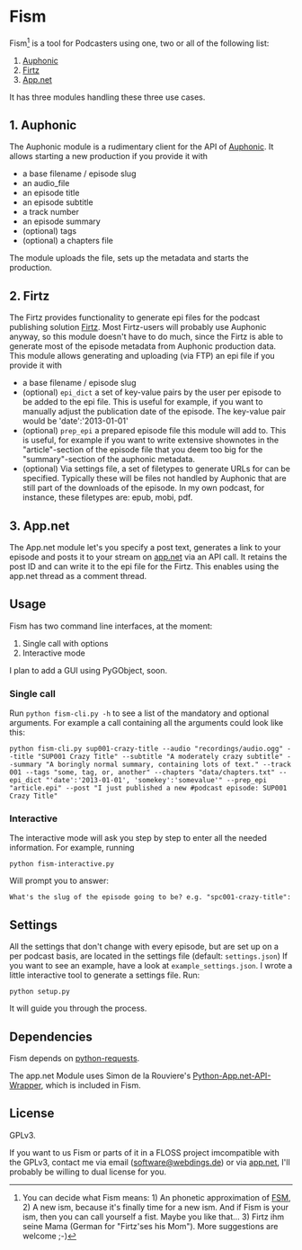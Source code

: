 Fism
====

Fism[^fism] is a tool for Podcasters using one, two or all of the following list:

1. [Auphonic](http://auphonic.com)
2. [Firtz](http://github.com/eazyliving/firtz)
3. [App.net](http://app.net)

It has three modules handling these three use cases.

## 1. Auphonic
The Auphonic module is a rudimentary client for the API of 
[Auphonic](http://auphonic.com). It allows starting a new production if you provide it with
* a base filename / episode slug
* an audio_file
* an episode title
* an episode subtitle
* a track number
* an episode summary
* (optional) tags
* (optional) a chapters file

The module uploads the file, sets up the metadata and starts the production.

## 2. Firtz
The Firtz provides functionality to generate epi files for the podcast 
publishing solution [Firtz](https://github.com/eazyliving/firtz).
Most Firtz-users will probably use Auphonic anyway, so this module doesn't 
have to do much, since the Firtz is able to generate most of the episode 
metadata from Auphonic production data.
This module allows generating and uploading (via FTP) an epi file if you 
provide it with
* a base filename / episode slug
* (optional) ```epi_dict``` a set of key-value pairs by the user per episode to be added to 
the epi file. This is useful for example, if you want to manually adjust the 
publication date of the episode. The key-value pair would be 'date':'2013-01-01'
* (optional) ```prep_epi``` a prepared episode file this module will add to. This is useful, 
for example if you want to write extensive shownotes in the "article"-section 
of the episode file that you deem too big for the "summary"-section of 
the auphonic metadata.
* (optional) Via settings file, a set of filetypes to generate URLs for can be
specified. Typically these will be files not handled by Auphonic that are 
still part of the downloads of the episode. In my own podcast, for instance, 
these filetypes are: epub, mobi, pdf.

## 3. App.net
The App.net module let's you specify a post text, generates a link to your 
episode and posts it to your stream on [app.net](http://alpha.app.net) via an
API call.
It retains the post ID and can write it to the epi file for the Firtz. This 
enables using the app.net thread as a comment thread.

## Usage
Fism has two command line interfaces, at the moment:
1. Single call with options
2. Interactive mode

I plan to add a GUI using PyGObject, soon.

### Single call
Run ```python fism-cli.py -h``` to see a list of the mandatory and optional 
arguments.
For example a call containing all the arguments could look like this:
```
python fism-cli.py sup001-crazy-title --audio "recordings/audio.ogg" --title "SUP001 Crazy Title" --subtitle "A moderately crazy subtitle" --summary "A boringly normal summary, containing lots of text." --track 001 --tags "some, tag, or, another" --chapters "data/chapters.txt" --epi_dict "'date':'2013-01-01', 'somekey':'somevalue'" --prep_epi "article.epi" --post "I just published a new #podcast episode: SUP001 Crazy Title"
```

### Interactive
The interactive mode will ask you step by step to enter all the needed information.
For example, running
```
python fism-interactive.py
```
Will prompt you to answer:
```
What's the slug of the episode going to be? e.g. "spc001-crazy-title":
```

## Settings
All the settings that don't change with every episode, but are set up on a per 
podcast basis, are located in the settings file (default: ```settings.json```)
If you want to see an example, have a look at ```example_settings.json```.
I wrote a little interactive tool to generate a settings file. Run:
```
python setup.py
```
It will guide you through the process.

## Dependencies
Fism depends on [python-requests](http://docs.python-requests.org/en/latest/).

The app.net Module uses Simon de la Rouviere's [Python-App.net-API-Wrapper]('https://github.com/simondlr/Python-App.net-API-Wrapper), which is included in Fism.

## License
GPLv3.

If you want to us Fism or parts of it in a FLOSS project imcompatible with the
GPLv3, contact me via email (software@webdings.de) or via 
[app.net](http://alpha.app.net/hirnbloggade), I'll probably be willing to dual 
license for you.

[^fism]: You can decide what Fism means: 1) An phonetic approximation of 
[FSM](https://en.wikipedia.org/wiki/Flying_Spaghetti_Monster), 2) A new ism, 
because it's finally time for a new ism. And if Fism is your ism, then you can 
call yourself a fist. Maybe you like that... 3) Firtz ihm seine Mama (German 
for "Firtz'ses his Mom"). More suggestions are welcome ;-)

